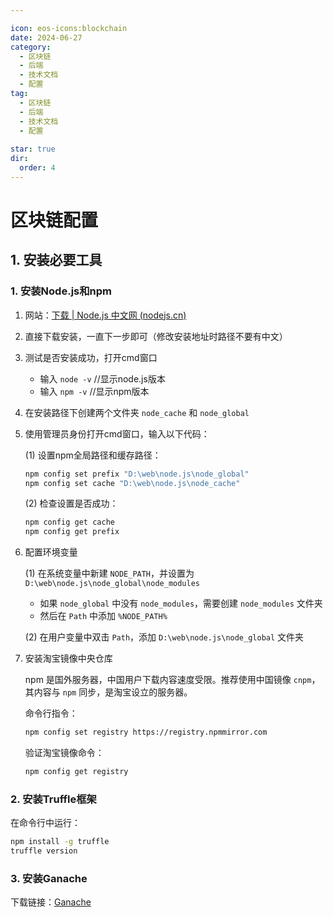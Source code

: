```yaml
---

icon: eos-icons:blockchain  
date: 2024-06-27  
category:  
  - 区块链  
  - 后端  
  - 技术文档  
  - 配置  
tag:  
  - 区块链  
  - 后端  
  - 技术文档  
  - 配置  
  
star: true   
dir:
  order: 4
---
```


# 区块链配置

## 1. 安装必要工具

### 1. **安装Node.js和npm**
<!-- more -->
1. 网站：[下载 | Node.js 中文网 (nodejs.cn)](https://nodejs.cn/download/)
2. 直接下载安装，一直下一步即可（修改安装地址时路径不要有中文）
3. 测试是否安装成功，打开cmd窗口
   - 输入 `node -v`  //显示node.js版本
   - 输入 `npm -v`  //显示npm版本
4. 在安装路径下创建两个文件夹 `node_cache` 和 `node_global`
5. 使用管理员身份打开cmd窗口，输入以下代码：

    (1) 设置npm全局路径和缓存路径：

    ```bash
    npm config set prefix "D:\web\node.js\node_global"
    npm config set cache "D:\web\node.js\node_cache"
    ```

    (2) 检查设置是否成功：

    ```bash
    npm config get cache
    npm config get prefix
    ```

6. 配置环境变量

    (1) 在系统变量中新建 `NODE_PATH`，并设置为 `D:\web\node.js\node_global\node_modules`

    - 如果 `node_global` 中没有 `node_modules`，需要创建 `node_modules` 文件夹
    - 然后在 `Path` 中添加 `%NODE_PATH%`

    (2) 在用户变量中双击 `Path`，添加 `D:\web\node.js\node_global` 文件夹

7. 安装淘宝镜像中央仓库

    npm 是国外服务器，中国用户下载内容速度受限。推荐使用中国镜像 `cnpm`，其内容与 `npm` 同步，是淘宝设立的服务器。

    命令行指令：

    ```bash
    npm config set registry https://registry.npmmirror.com
    ```

    验证淘宝镜像命令：

    ```bash
    npm config get registry
    ```

### 2. **安装Truffle框架**

在命令行中运行：

```bash
npm install -g truffle
truffle version
```

### 3. **安装Ganache**

下载链接：[Ganache](https://github.com/trufflesuite/ganache-ui/releases/download/v2.7.1/Ganache-2.7.1-win-x64-setup.exe)
